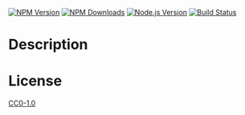 <!-- Markdown Docs: -->
<!-- https://guides.github.com/features/mastering-markdown/#GitHub-flavored-markdown -->
<!-- https://daringfireball.net/projects/markdown/basics -->
<!-- https://daringfireball.net/projects/markdown/syntax -->

[![NPM Version][npm-image]][npm-url]
[![NPM Downloads][downloads-image]][downloads-url]
[![Node.js Version][node-version-image]][node-version-url]
[![Build Status][github-actions-badge]][github-actions-url]

# Description

# License

[CC0-1.0](LICENSE)

[npm-image]: https://img.shields.io/npm/v/@flemist/kill-process.svg
[npm-url]: https://npmjs.org/package/@flemist/kill-process
[node-version-image]: https://img.shields.io/node/v/@flemist/kill-process.svg
[node-version-url]: https://nodejs.org/en/download/
[github-actions-badge]: https://github.com/NikolayMakhonin/kill-process/actions/workflows/build.yml/badge.svg
[github-actions-url]: https://github.com/NikolayMakhonin/kill-process/actions
[downloads-image]: https://img.shields.io/npm/dm/@flemist/kill-process.svg
[downloads-url]: https://npmjs.org/package/@flemist/kill-process
[npm-url]: https://npmjs.org/package/@flemist/kill-process
